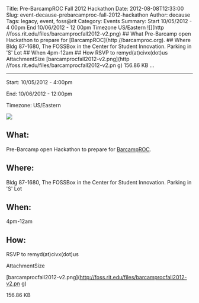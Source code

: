 Title: Pre-BarcampROC Fall 2012 Hackathon
Date: 2012-08-08T12:33:00
Slug: event-decause-prebarcamproc-fall-2012-hackathon
Author: decause
Tags: legacy, event, foss@rit
Category: Events
Summary: Start  10/05/2012 - 4 00pm  End  10/06/2012 - 12 00pm  Timezone  US/Eastern  ![](http //foss.rit.edu/files/barcamprocfall2012-v2.png)  ## What   Pre-Barcamp open Hackathon to prepare for [BarcampROC](http //barcamproc.org).  ## Where   Bldg 87-1680, The FOSSBox in the Center for Student Innovation. Parking in 'S' Lot  ## When   4pm-12am  ## How   RSVP to remyd(at)civx(dot)us  AttachmentSize  [barcamprocfall2012-v2.png](http //foss.rit.edu/files/barcamprocfall2012-v2.pn g)  156.86 KB   ... 

---
Start: 10/05/2012 - 4:00pm

End: 10/06/2012 - 12:00pm

Timezone: US/Eastern

![](http://foss.rit.edu/files/barcamprocfall2012-v2.png)

## What:

Pre-Barcamp open Hackathon to prepare for [BarcampROC](http://barcamproc.org).

## Where:

Bldg 87-1680, The FOSSBox in the Center for Student Innovation. Parking in 'S'
Lot

## When:

4pm-12am

## How:

RSVP to remyd(at)civx(dot)us

AttachmentSize

[barcamprocfall2012-v2.png](http://foss.rit.edu/files/barcamprocfall2012-v2.pn
g)

156.86 KB

